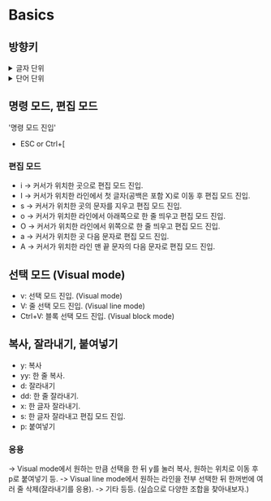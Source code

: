 # Basics

## 방향키
<details>
<summary>글자 단위</summary>
<div markdown="1">
- h: left
- j: down
- k: up
- l: right
</div>
</details>

<details>
<summary>단어 단위</summary>
<div markdown="1">
- 단어의 시작 글자 기준:
 - w: right
  - W: 공백 기준.
 - b: left
  - B: 공백 기준.

- 단어의 끝 글자 기준:
 - e: right
  - E: 공백 기준.
</div>
</details>

## 명령 모드, 편집 모드
'명령 모드 진입'
- ESC or Ctrl+[

### 편집 모드
- i -> 커서가 위치한 곳으로 편집 모드 진입.
- I -> 커서가 위치한 라인에서 첫 글자(공백은 포함 X)로 이동 후 편집 모드 진입.
- s -> 커서가 위치한 곳의 문자를 지우고 편집 모드 진입.
- o -> 커서가 위치한 라인에서 아래쪽으로 한 줄 띄우고 편집 모드 진입.
- O -> 커서가 위치한 라인에서 위쪽으로 한 줄 띄우고 편집 모드 진입.
- a -> 커서가 위치한 곳 다음 문자로 편집 모드 진입.
- A -> 커서가 위치한 라인 맨 끝 문자의 다음 문자로 편집 모드 진입.

## 선택 모드 (Visual mode)
- v: 선택 모드 진입. (Visual mode)
- V: 줄 선택 모드 진입. (Visual line mode)
- Ctrl+V: 블록 선택 모드 진입. (Visual block mode)

## 복사, 잘라내기, 붙여넣기
- y: 복사
 - yy: 한 줄 복사.
- d: 잘라내기
 - dd: 한 줄 잘라내기.
 - x: 한 글자 잘라내기.
 - s: 한 글자 잘라내고 편집 모드 진입.
- p: 붙여넣기

### 응용
-> Visual mode에서 원하는 만큼 선택을 한 뒤 y를 눌러 복사, 원하는 위치로 이동 후 p로 붙여넣기 등.
-> Visual line mode에서 원하는 라인을 전부 선택한 뒤 한꺼번에 여러 줄 삭제(잘라내기를 응용).
-> 기타 등등. (실습으로 다양한 조합을 찾아내보자.)
